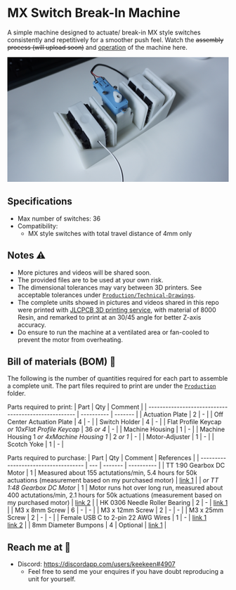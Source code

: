 # MX Switch Break-In Machine
A simple machine designed to actuate/ break-in MX style switches consistently and repetitively for a smoother push feel. Watch the <s>assembly process (will upload soon)</s> and [operation](https://youtube.com/playlist?list=PLLd9RKaLkD3lO_kQBJ3w394Xko4Nm3RR9) of the machine here.

![alt text][snapshot]

[snapshot]: /Images/DSC05789.jpg "Machine Snapshot"

## Specifications
- Max number of switches: 36
- Compatibility: 
  -  MX style switches with total travel distance of 4mm only

## Notes ⚠️
- More pictures and videos will be shared soon.
- The provided files are to be used at your own risk.
- The dimensional tolerances may vary between 3D printers. See acceptable tolerances under [`Production/Technical-Drawings`](/Production/Technical-Drawings).
- The complete units showed in pictures and videos shared in this repo were printed with [JLCPCB 3D printing service](https://cart.jlcpcb.com/quote), with material of 8000 Resin, and remarked to print at an 30/45 angle for better Z-axis accuracy.
- Do ensure to run the machine at a ventilated area or fan-cooled to prevent the motor from overheating.

## Bill of materials (BOM) 📜
The following is the number of quantities required for each part to assemble a complete unit. The part files required to print are under the [`Production`](/Production) folder.

Parts required to print:
| Part                                                 | Qty        | Comment |
| ---------------------------------------------------- | ---------- | ------- |
| Actuation Plate                                      | 2          | -       |
| Off Center Actuation Plate                           | 4          | -       |
| Switch Holder                                        | 4          | -       |
| Flat Profile Keycap *or 10xFlat Profile Keycap*      | 36 *or 4*  | -       |
| Machine Housing                                      | 1          | -       |
| Machine Housing 1 *or 4xMachine Housing 1*           | 2 *or 1*   | -       |
| Motor-Adjuster                                       | 1          | -       |
| Scotch Yoke                                          | 1          | -       |

Parts required to purchase:
| Part                                 | Qty | Comment | References |
| ------------------------------------ | --- | ------- | ---------- |
| TT 1:90 Gearbox DC Motor             | 1   | Measured about 155 actutations/min, 5.4 hours for 50k actuations (measurement based on my purchased motor) | [link 1](https://shopee.sg/Large-Price-Metal-Gear-Robot-Smart-Car-Reduce-Speed-Motor-Tt-Motor-i.191993938.3917622642) |
| *or TT 1:48 Gearbox DC Motor*        | 1   | Motor runs hot over long run, measured about 400 actutations/min, 2.1 hours for 50k actuations (measurement based on my purchased motor) | [link 2](https://www.adafruit.com/product/3777) |
| HK 0306 Needle Roller Bearing        | 2   | - | [link 1](https://www.skf.com/us/products/rolling-bearings/roller-bearings/needle-roller-bearings/drawn-cup-needle-roller-bearings/productid-HK%200306%20TN) |
| M3 x 8mm Screw                       | 6   | - | - |
| M3 x 12mm Screw                      | 2   | - | - |
| M3 x 25mm Screw                      | 2   | - | - |
| Female USB C to 2-pin 22 AWG Wires   | 1   | - | [link 1](https://www.aliexpress.com/item/1005001388133794.html?spm=a2g0o.productlist.0.0.5eb0510fZ1x7CB&algo_pvid=72711e6a-5844-4e73-a4a4-c90b141b40e0&algo_exp_id=72711e6a-5844-4e73-a4a4-c90b141b40e0-16&pdp_ext_f=%7B%22sku_id%22%3A%2212000015898874380%22%7D) <br> [link 2](https://www.aliexpress.com/item/1005002271810476.html?spm=a2g0o.productlist.0.0.2819510fomHmwf&algo_pvid=a239c4db-a4cf-4337-b6a1-f4db0c4cff98&algo_exp_id=a239c4db-a4cf-4337-b6a1-f4db0c4cff98-2&pdp_ext_f=%7B%22sku_id%22%3A%2212000019849627354%22%7D) |
| 8mm Diameter Bumpons                 | 4   | Optional | [link 1](https://shopee.sg/MAGIC-100PCS-Sheet-Soft-Buffer-Sticker-Furniture-Accessories-Gel-Shock-Absorber-Rubber-Silicone-Pads-Cabinets-Door-Stop-Anti-collision-Toilets-Bumpers-Non-Slip-Self-Adhesive-Multicolor-i.299069493.11802920607) |

## Reach me at 📩
- Discord: https://discordapp.com/users/keekeen#4907
  - Feel free to send me your enquires if you have doubt reproducing a unit for yourself.
